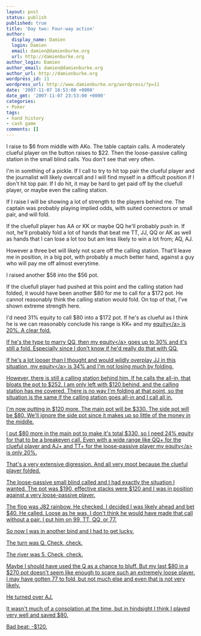 ```yaml
---
layout: post
status: publish
published: true
title: 'Day two: Four-way action'
author:
  display_name: Damien
  login: Damien
  email: damien@damienburke.org
  url: http://damienburke.org
author_login: Damien
author_email: damien@damienburke.org
author_url: http://damienburke.org
wordpress_id: 11
wordpress_url: http://www.damienburke.org/wordpress/?p=11
date: '2007-11-07 18:53:00 +0000'
date_gmt: '2007-11-07 23:53:00 +0000'
categories:
- Poker
tags:
- hand history
- cash game
comments: []
---
```

<p>I raise to $6 from middle with AKo. The table captain calls. A moderately clueful player on the button raises to $22. Then the loose-passive calling station in the small blind calls. You don't see that very often.</p>
<p>I'm in somthing of a pickle. If I call to try to hit top pair the clueful player and the journalist will likely overcall and I will find myself in a difficult position if I don't hit top pair. If I do hit, it may be hard to get paid off by the cluefull player, or maybe even the calling station.</p>
<p>If I raise I will be showing a lot of strength to the players behind me. The captain was probably playing implied odds, with suited connectors or small pair, and will fold.</p>
<p>If the cluefull player has AA or KK or maybe QQ he'll probably push in. If not, he'll probably fold a lot of hands that beat me TT, JJ, QQ or AK as well as hands that I can lose a lot too but am less likely to win a lot from; AQ, AJ.</p>
<p>However a three bet will likely not scare off the calling station. That'll leave me in position, in a big pot, with probably a much better hand, against a guy who will pay me off almost everytime.</p>
<p>I raised another $58 into the $56 pot.</p>
<p>If the cluefull player had pushed at this point and the calling station had folded, it would have been another $80 for me to call for a $172 pot. He cannot reasonably think the calling station would fold. On top of that, I've shown extreme strength here.</p>
<p>I'd need 31% equity to call $80 into a $172 pot. If he's as clueful as I think he is we can reasonably conclude his range is KK+ and my <a href="http:&#47;&#47;www.notedpokerauthority.com&#47;poker-tools?ql=c8e9e184d075">equity<&#47;a> is 20%.  A clear fold.</p>
<p>If he's the type to marry QQ, then my <a href="http:&#47;&#47;www.notedpokerauthority.com&#47;poker-tools?ql=2ab6e05e1d42">equity<&#47;a> goes up to 30% and it's still a fold. Especially since I don't know if he'd really do that with QQ.</p>
<p>If he's a lot looser than I thought and would wildly overplay JJ in this situation, my <a href="http:&#47;&#47;www.notedpokerauthority.com&#47;poker-tools?ql=e622d1dc95b6">equity<&#47;a> is 34% and I'm not losing much by folding.</p>
<p>However, there is still a calling station behind him. If he calls the all-in, that bloats the pot to $252. I am only left with $120 behind, and the calling station has me covered. There is no way I'm folding at that point, so the situation is the same if the calling station goes all-in and I call all in.</p>
<p>I'm now putting in $120 more. The main pot will be $330. The side pot will be $80. We'll ignore the side pot since it makes up so little of the money in the middle.</p>
<p>I put $80 more in the main pot to make it's total $330, so I need 24% equity for that to be a breakeven call. Even with a wide range like QQ+ for the clueful player and AJ+ and TT+ for the loose-passive player my <a href="http:&#47;&#47;www.notedpokerauthority.com&#47;poker-tools?ql=676e82ccb6bc">equity<&#47;a> is only 20%.</p>
<p>That's a very extensive digression. And all very moot because the clueful player folded.</p>
<p>The loose-passive small blind called and I had exactly the situation I wanted. The pot was $190, effective stacks were $120 and I was in position against a very loose-passive player.</p>
<p>The flop was J82 rainbow. He checked. I decided I was likely ahead and bet $40. He called. Loose as he was, I don't think he would have made that call without a pair. I put him on 99, TT, QQ, or 77.</p>
<p>So now I was in another bind and I had to get lucky.</p>
<p>The turn was Q. Check, check.</p>
<p>The river was 5. Check, check.</p>
<p>Maybe I should have used the Q as a chance to bluff. But my last $80 in a $270 pot doesn't seem like enough to scare such an extremely loose player. I may have gotten 77 to fold, but not much else and even that is not very likely.</p>
<p>He turned over AJ.</p>
<p>It wasn't much of a consolation at the time, but in hindsight I think I played very well and saved $80.</p>
<p>Bad beat: -$120.</p>
